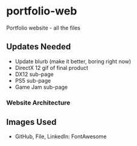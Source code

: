 # portfolio-web
Portfolio website - all the files

 ## Updates Needed
- Update blurb (make it better, boring right now)
- DirectX 12 gif of final product
- DX12 sub-page
- PS5 sub-page
- Game Jam sub-page

 ### Website Architecture

 ## Images Used
 - GitHub, File, LinkedIn: FontAwesome
